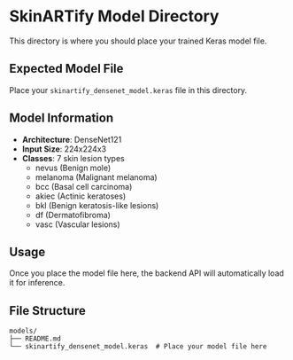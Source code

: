 # SkinARTify Model Directory

This directory is where you should place your trained Keras model file.

## Expected Model File

Place your `skinartify_densenet_model.keras` file in this directory.

## Model Information

- **Architecture**: DenseNet121
- **Input Size**: 224x224x3
- **Classes**: 7 skin lesion types
  - nevus (Benign mole)
  - melanoma (Malignant melanoma)
  - bcc (Basal cell carcinoma)
  - akiec (Actinic keratoses)
  - bkl (Benign keratosis-like lesions)
  - df (Dermatofibroma)
  - vasc (Vascular lesions)

## Usage

Once you place the model file here, the backend API will automatically load it for inference.

## File Structure
```
models/
├── README.md
└── skinartify_densenet_model.keras  # Place your model file here
```